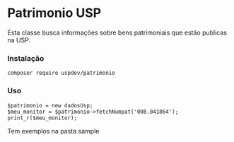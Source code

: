 # Patrimonio USP

Esta classe busca informações sobre bens patrimoniais que estão publicas na USP.

### Instalação

    composer require uspdev/patrimonio

### Uso

    $patrimonio = new dadosUsp;
    $meu_monitor = $patrimonio->fetchNumpat('008.041864');
    print_r($meu_monitor);
    
Tem exemplos na pasta sample
